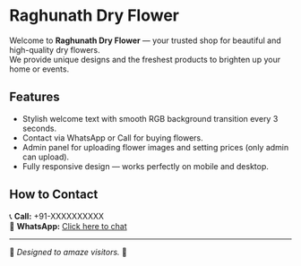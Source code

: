 # Raghunath Dry Flower

Welcome to **Raghunath Dry Flower** — your trusted shop for beautiful and high-quality dry flowers.  
We provide unique designs and the freshest products to brighten up your home or events.

## Features
- Stylish welcome text with smooth RGB background transition every 3 seconds.
- Contact via WhatsApp or Call for buying flowers.
- Admin panel for uploading flower images and setting prices (only admin can upload).
- Fully responsive design — works perfectly on mobile and desktop.

## How to Contact
📞 **Call:** +91-XXXXXXXXXX  
💬 **WhatsApp:** [Click here to chat](https://wa.me/91XXXXXXXXXX)

---

🌸 *Designed to amaze visitors.* 🌸
